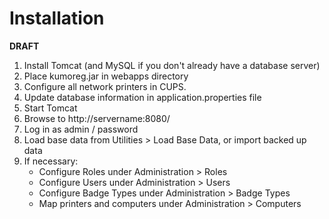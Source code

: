 # Installation

**DRAFT**

1. Install Tomcat (and MySQL if you don't already have a database server)
2. Place kumoreg.jar in webapps directory
3. Configure all network printers in CUPS.
3. Update database information in application.properties file
4. Start Tomcat
5. Browse to http://servername:8080/ 
6. Log in as admin / password
7. Load base data from Utilities > Load Base Data, or import backed up data
8. If necessary:
    - Configure Roles under Administration > Roles
    - Configure Users under Administration > Users
    - Configure Badge Types under Administration > Badge Types
    - Map printers and computers under Administration > Computers
